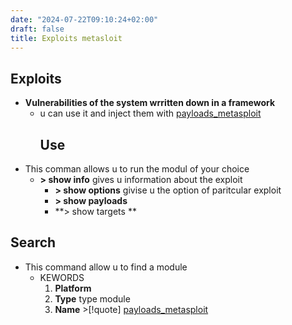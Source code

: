 ```yaml
---
date: "2024-07-22T09:10:24+02:00"
draft: false
title: Exploits metasloit
---
```


## Exploits

-   **Vulnerabilities of the system wrritten down in a framework**
    -   u can use it and inject them with
        [payloads_metasploit](/Metasploit_Framework/payloads_metasploit)
        ## Use
-   This comman allows u to run the modul of your choice
    -   **\> show info** gives u information about the exploit
        -   **\> show options** givise u the option of paritcular
            exploit
        -   **\> show payloads**
        -   **\> show targets **

## Search

-   This command allow u to find a module
    -   KEWORDS
        1.  **Platform**
        2.  **Type** type module
        3.  **Name** >\[!quote\]
            [payloads_metasploit](/Metasploit_Framework/payloads_metasploit)
